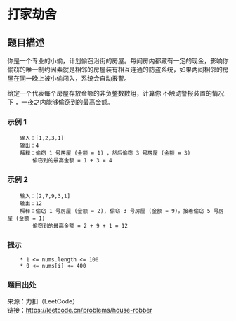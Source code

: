 # 打家劫舍

## 题目描述

你是一个专业的小偷，计划偷窃沿街的房屋。每间房内都藏有一定的现金，影响你偷窃的唯一制约因素就是相邻的房屋装有相互连通的防盗系统，如果两间相邻的房屋在同一晚上被小偷闯入，系统会自动报警。

给定一个代表每个房屋存放金额的非负整数数组，计算你 不触动警报装置的情况下 ，一夜之内能够偷窃到的最高金额。

### 示例 1

```text
    输入：[1,2,3,1]
    输出：4
    解释：偷窃 1 号房屋 (金额 = 1) ，然后偷窃 3 号房屋 (金额 = 3)
        偷窃到的最高金额 = 1 + 3 = 4
```

### 示例 2

```text
    输入：[2,7,9,3,1]
    输出：12
    解释：偷窃 1 号房屋 (金额 = 2), 偷窃 3 号房屋 (金额 = 9)，接着偷窃 5 号房屋 (金额 = 1)
        偷窃到的最高金额 = 2 + 9 + 1 = 12
```

### 提示

```text
    * 1 <= nums.length <= 100
    * 0 <= nums[i] <= 400
```

### 题目出处

来源：力扣（LeetCode）  
链接：<https://leetcode.cn/problems/house-robber>
